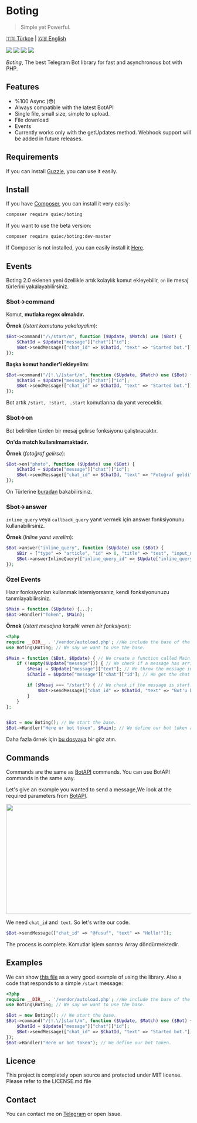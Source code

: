 # Boting
> Simple yet Powerful.

[🇹🇷 Türkçe](https://github.com/Quiec/Boting/blob/master/README-tr.md) | [🇬🇧 English](https://github.com/Quiec/Boting/blob/master/README.md)

![](https://img.shields.io/packagist/dt/quiec/boting) ![](https://img.shields.io/packagist/l/quiec/boting) ![](https://img.shields.io/packagist/php-v/quiec/boting) ![](https://img.shields.io/packagist/v/quiec/boting)


_Boting_, The best Telegram Bot library for fast and asynchronous bot with PHP.

## Features
* %100 Async (😳)
* Always compatible with the latest BotAPI
* Single file, small size, simple to upload.
* File download
* Events
* Currently works only with the getUpdates method. Webhook support will be added in future releases. 
## Requirements
If you can install [Guzzle](http://docs.guzzlephp.org/en/stable/overview.html#requirements), you can use it easily.

## Install
If you have [Composer](https://getcomposer.org/download/), you can install it very easily:

``` sh
composer require quiec/boting
```

If you want to use the beta version:

``` sh
composer require quiec/boting:dev-master
```

If Composer is not installed, you can easily install it [Here](https://getcomposer.org/download/).

## Events
Boting 2.0 eklenen yeni özellikle artık kolaylık komut ekleyebilir, `on` ile mesaj türlerini yakalayabilirsiniz.
### $bot->command
Komut, **mutlaka regex olmalıdır.**

**Örnek** (_/start komutunu yakalayalım_):

```php
$Bot->command("/\/start/m", function ($Update, $Match) use ($Bot) {
    $ChatId = $Update["message"]["chat"]["id"]; 
    $Bot->sendMessage(["chat_id" => $ChatId, "text" => "Started bot."]);
});
```
**Başka komut handler'i ekleyelim:**
```php
$Bot->command("/[!.\/]start/m", function ($Update, $Match) use ($Bot) {
    $ChatId = $Update["message"]["chat"]["id"]; 
    $Bot->sendMessage(["chat_id" => $ChatId, "text" => "Started bot."]);
});
```
Bot artık `/start, !start, .start` komutlarına da yanıt verecektir.

### $bot->on
Bot belirtilen türden bir mesaj gelirse fonksiyonu çalıştıracaktır.

**On'da match kullanılmamaktadır.**

**Örnek** (_fotoğraf gelirse_):
```php
$Bot->on("photo", function ($Update) use ($Bot) {
    $ChatId = $Update["message"]["chat"]["id"]; 
    $Bot->sendMessage(["chat_id" => $ChatId, "text" => "Fotoğraf geldi"]);
});
```
On Türlerine [buradan](https://core.telegram.org/bots/api#message) bakabilirsiniz.

### $bot->answer
`inline_query` veya `callback_query` yanıt vermek için answer fonksiyonunu kullanabilirsiniz.

**Örnek** (_Inline yanıt verelim_):
```php
$Bot->answer("inline_query", function ($Update) use ($Bot) {
    $Bir = ["type" => "article", "id" => 0, "title" => "test", "input_message_content" => ["message_text" => "This bot created by Boting..."]];
    $Bot->answerInlineQuery(["inline_query_id" => $Update["inline_query"]["id"], "results" => json_encode([$Bir])]);    
});
```

### Özel Events
Hazır fonksiyonları kullanmak istemiyorsanız, kendi fonksiyonunuzu tanımlayabilirsiniz.
```php
$Main = function ($Update) {...};
$Bot->Handler("Token", $Main);
```

**Örnek** (_/start mesajına karşılık veren bir fonksiyon_):
```php
<?php
require __DIR__ . '/vendor/autoload.php'; //We include the base of the bot.
use Boting\Boting; // We say we want to use the base.

$Main = function ($Bot, $Update) { // We create a function called Main.
    if (!empty($Update["message"])) { // We check if a message has arrived.
        $Mesaj = $Update["message"]["text"]; // We throw the message into the variable.
        $ChatId = $Update["message"]["chat"]["id"]; // We get the chat id to send messages.

        if ($Mesaj === "/start") { // We check if the message is start.
            $Bot->sendMessage(["chat_id" => $ChatId, "text" => "Bot'u başlattınız."]); // We use the sendMessage function.
        }
    }
};


$Bot = new Boting(); // We start the base.
$Bot->Handler("Here ur bot token", $Main); // We define our bot token and function.
```

Daha fazla örnek için [bu dosyaya](https://github.com/Quiec/Boting/blob/master/example.php) bir göz atın.
## Commands
Commands are the same as [BotAPI](https://core.telegram.org/bots/api) commands. You can use BotAPI commands in the same way.

Let's give an example you wanted to send a message,We look at the required parameters from [BotAPI](https://core.telegram.org/bots/api#sendmessage).

<img src="https://i.hizliresim.com/CVaBQE.png" width=600 height=300>

We need `chat_id` and` text`. So let's write our code.

```php
$Bot->sendMessage(["chat_id" => "@fusuf", "text" => "Hello!"]);
```

The process is complete.
Komutlar işlem sonrası Array döndürmektedir.

## Examples
We can show [this file](https://github.com/Quiec/Boting/blob/master/example.php) as a very good example of using the library.
Also a code that responds to a simple `/start` message:

```php
<?php
require __DIR__ . '/vendor/autoload.php'; //We include the base of the bot.
use Boting\Boting; // We say we want to use the base.

$Bot = new Boting(); // We start the base.
$Bot->command("/[!.\/]start/m", function ($Update, $Match) use ($Bot) {
    $ChatId = $Update["message"]["chat"]["id"]; 
    $Bot->sendMessage(["chat_id" => $ChatId, "text" => "Started bot."]);
});
$Bot->Handler("Here ur bot token"); // We define our bot token.
```

## Licence
This project is completely open source and protected under MIT license. Please refer to the LICENSE.md file


## Contact
You can contact me on [Telegram](https://t.me/fusuf) or open Issue.
